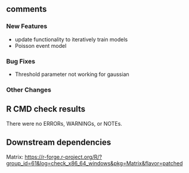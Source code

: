 comments
--------

### New Features

-   update functionality to iteratively train models
-   Poisson event model

### Bug Fixes

-   Threshold parameter not working for gaussian

### Other Changes

R CMD check results
-------------------

There were no ERRORs, WARNINGs, or NOTEs.

Downstream dependencies
-----------------------

Matrix:
<https://r-forge.r-project.org/R/?group_id=61&log=check_x86_64_windows&pkg=Matrix&flavor=patched>
